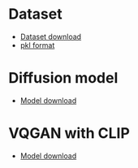 # Dataset
- [Dataset download](https://www.dropbox.com/scl/fo/ceib533iwyd163x6chqpi/AHQ7s_WbwlkSv6VAslCrbAw?rlkey=f2hh3vbq1iwreqo9k3er6fbsb&st=xhoczjw0&dl=0)
- [pkl format](https://drive.google.com/file/d/1WIxX3_B0Z7ITiABaJ2iZk_1FXdNxgqPR/view?usp=sharing)

# Diffusion model
- [Model download](https://www.dropbox.com/scl/fi/39hrspplwl9u8pwhpbep7/model001000.pt?rlkey=eqgjnd0i4hceyxhalp23essrk&st=e64ij2xp&dl=0)


# VQGAN with CLIP
- [Model download](https://drive.google.com/drive/folders/15QoC0o4EhXVKIkaykJz1EVIVJGM3uDXc?usp=sharing)
